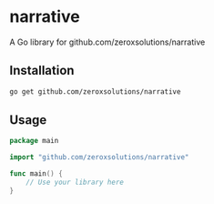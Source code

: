 # narrative

A Go library for github.com/zeroxsolutions/narrative

## Installation

```bash
go get github.com/zeroxsolutions/narrative
```

## Usage

```go
package main

import "github.com/zeroxsolutions/narrative"

func main() {
    // Use your library here
}
``` 